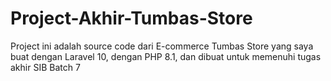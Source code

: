 # Project-Akhir-Tumbas-Store
Project ini adalah source code dari E-commerce Tumbas Store yang saya buat dengan Laravel 10, dengan PHP 8.1, dan dibuat untuk memenuhi tugas akhir SIB Batch 7
